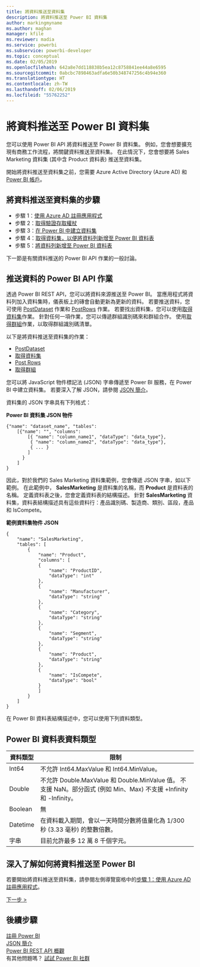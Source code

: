 ```yaml
---
title: 將資料推送至資料集
description: 將資料推送至 Power BI 資料集
author: markingmyname
ms.author: maghan
manager: kfile
ms.reviewer: madia
ms.service: powerbi
ms.subservice: powerbi-developer
ms.topic: conceptual
ms.date: 02/05/2019
ms.openlocfilehash: 642a8e7dd118838b5ea12c8758841ee44a8e6595
ms.sourcegitcommit: 0abcbc7898463adfa6e50b348747256c4b94e360
ms.translationtype: HT
ms.contentlocale: zh-TW
ms.lasthandoff: 02/06/2019
ms.locfileid: "55762252"
---
```

# <a name="push-data-into-a-power-bi-dataset"></a>將資料推送至 Power BI 資料集

您可以使用 Power BI API 將資料推送至 Power BI 資料集。 例如，您會想要擴充現有商務工作流程，將關鍵資料推送至資料集。 在此情況下，您會想要將 Sales Marketing 資料集 (其中含 Product 資料表) 推送至資料集。

開始將資料推送至資料集之前，您需要 Azure Active Directory (Azure AD) 和 [Power BI 帳戶](create-an-azure-active-directory-tenant.md)。

## <a name="steps-to-push-data-into-a-dataset"></a>將資料推送至資料集的步驟

* 步驟 1：[使用 Azure AD 註冊應用程式](walkthrough-push-data-register-app-with-azure-ad.md)
* 步驟 2：[取得驗證存取權杖](walkthrough-push-data-get-token.md)
* 步驟 3：[在 Power BI 中建立資料集](walkthrough-push-data-create-dataset.md)
* 步驟 4：[取得資料集，以便將資料列新增至 Power BI 資料表](walkthrough-push-data-get-datasets.md)
* 步驟 5：[將資料列新增至 Power BI 資料表](walkthrough-push-data-add-rows.md)

下一節是有關資料推送的 Power BI API 作業的一般討論。

## <a name="power-bi-api-operations-to-push-data"></a>推送資料的 Power BI API 作業

透過 Power BI REST API，您可以將資料來源推送至 Power BI。 當應用程式將資料列加入資料集時，儀表板上的磚會自動更新為更新的資料。 若要推送資料，您可使用 [PostDataset](https://docs.microsoft.com/rest/api/power-bi/pushdatasets) 作業和 [PostRows](https://docs.microsoft.com/rest/api/power-bi/pushdatasets/datasets_postrows) 作業。 若要找出資料集，您可以使用[取得資料集](https://docs.microsoft.com/rest/api/power-bi/datasets/getdatasets)作業。 針對任何一項作業，您可以傳遞群組識別碼來和群組合作。 使用[取得群組](https://docs.microsoft.com/rest/api/power-bi/groups/getgroups)作業，以取得群組識別碼清單。

以下是將資料推送至資料集的作業：

* [PostDataset](https://docs.microsoft.com/rest/api/power-bi/pushdatasets/datasets_postdataset)
* [取得資料集](https://docs.microsoft.com/rest/api/power-bi/datasets/getdatasets)
* [Post Rows](https://docs.microsoft.com/rest/api/power-bi/pushdatasets/datasets_postrows)
* [取得群組](https://docs.microsoft.com/rest/api/power-bi/groups/getgroups)

您可以將 JavaScript 物件標記法 (JSON) 字串傳遞至 Power BI 服務，在 Power BI 中建立資料集。 若要深入了解 JSON，請參閱 [JSON 簡介](http://json.org/)。

資料集的 JSON 字串具有下列格式：

**Power BI 資料集 JSON 物件**

    {"name": "dataset_name", "tables":
        [{"name": "", "columns":
            [{ "name": "column_name1", "dataType": "data_type"},
             { "name": "column_name2", "dataType": "data_type"},
             { ... }
            ]
          }
        ]
    }

因此，對於我們的 Sales Marketing 資料集範例，您會傳遞 JSON 字串，如以下範例。 在此範例中， **SalesMarketing** 是資料集的名稱，而 **Product** 是資料表的名稱。 定義資料表之後，您會定義資料表的結構描述。 針對 **SalesMarketing** 資料集，資料表結構描述具有這些資料行：產品識別碼、製造商、類別、區段，產品和 IsCompete。

**範例資料集物件 JSON**

    {
        "name": "SalesMarketing",
        "tables": [
            {
                "name": "Product",
                "columns": [
                {
                    "name": "ProductID",
                    "dataType": "int"
                },
                {
                    "name": "Manufacturer",
                    "dataType": "string"
                },
                {
                    "name": "Category",
                    "dataType": "string"
                },
                {
                    "name": "Segment",
                    "dataType": "string"
                },
                {
                    "name": "Product",
                    "dataType": "string"
                },
                {
                    "name": "IsCompete",
                    "dataType": "bool"
                }
                ]
            }
        ]
    }

在 Power BI 資料表結構描述中，您可以使用下列資料類型。

## <a name="power-bi-table-data-types"></a>Power BI 資料表資料類型

| **資料類型** | **限制** |
| --- | --- |
| Int64 |不允許 Int64.MaxValue 和 Int64.MinValue。 |
| Double |不允許 Double.MaxValue 和 Double.MinValue 值。 不支援 NaN。部分函式 (例如 Min、Max) 不支援 +Infinity 和 -Infinity。 |
| Boolean |無 |
| Datetime |在資料載入期間，會以一天時間分數將值量化為 1/300 秒 (3.33 毫秒) 的整數倍數。 |
| 字串 |目前允許最多 12 萬 8 千個字元。 |

## <a name="learn-more-about-pushing-data-into-power-bi"></a>深入了解如何將資料推送至 Power BI

若要開始將資料推送至資料集，請參閱左側導覽窗格中的[步驟 1：使用 Azure AD 註冊應用程式](walkthrough-push-data-register-app-with-azure-ad.md)。

[下一步 >](walkthrough-push-data-register-app-with-azure-ad.md)

## <a name="next-steps"></a>後續步驟

[註冊 Power BI](create-an-azure-active-directory-tenant.md)  
[JSON 簡介](http://json.org/)  
[Power BI REST API 概觀](overview-of-power-bi-rest-api.md)  
有其他問題嗎？ [試試 Power BI 社群](http://community.powerbi.com/)